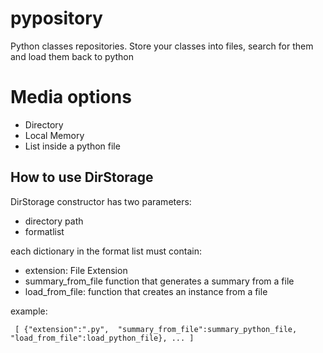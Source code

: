 pypository
==========

Python classes repositories. Store your classes into files, search for them and load them back to python

Media options
=============

* Directory
* Local Memory
* List inside a python file

How to use DirStorage
---------------------

DirStorage constructor has two parameters:
* directory path
* formatlist

each dictionary in the format list must contain:
 * extension: File Extension
 * summary_from_file function that generates a summary from a file
 * load_from_file: function that creates an instance from a file

example:

     [ {"extension":".py",  "summary_from_file":summary_python_file, "load_from_file":load_python_file}, ... ]

